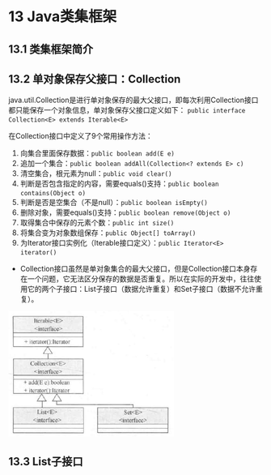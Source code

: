 # 13 Java类集框架

## 13.1 类集框架简介

## 13.2 单对象保存父接口：Collection
java.util.Collection是进行单对象保存的最大父接口，即每次利用Collection接口都只能保存一个对象信息，单对象保存父接口定义如下：
`public interface Collection<E> extends Iterable<E>`

在Collection接口中定义了9个常用操作方法：
1. 向集合里面保存数据：`public boolean add(E e)`
2. 追加一个集合：`public boolean addAll(Collection<? extends E> c)`
3. 清空集合，根元素为null：`public void clear()`
4. 判断是否包含指定的内容，需要equals()支持：`public boolean contains(Object o)`
5. 判断是否是空集合（不是null）：`public boolean isEmpty()`
6. 删除对象，需要equals()支持：`public boolean remove(Object o)`
7. 取得集合中保存的元素个数：`public int size()`
8. 将集合变为对象数组保存：`public Object[] toArray()`
9. 为Iterator接口实例化（Iterable接口定义）：`public Iterator<E> iterator()`

* Collection接口虽然是单对象集合的最大父接口，但是Collection接口本身存在一个问题，它无法区分保存的数据是否重复。所以在实际的开发中，往往使用它的两个子接口：List子接口（数据允许重复）和Set子接口（数据不允许重复）。

![Collection及其子接口继承关系](image/13.2Collection%E5%8F%8A%E5%85%B6%E5%AD%90%E6%8E%A5%E5%8F%A3%E7%BB%A7%E6%89%BF%E5%85%B3%E7%B3%BB.png)

## 13.3 List子接口
